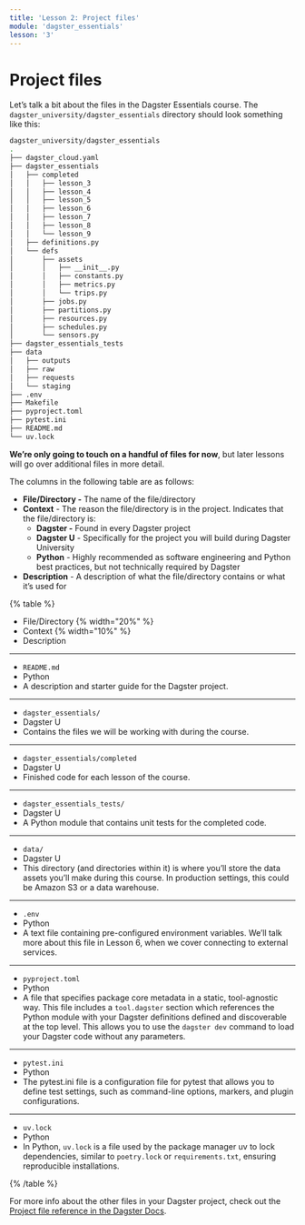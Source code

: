 ```yaml
---
title: 'Lesson 2: Project files'
module: 'dagster_essentials'
lesson: '3'
---
```


# Project files

Let’s talk a bit about the files in the Dagster Essentials course. The `dagster_university/dagster_essentials` directory should look something like this:

```bash
dagster_university/dagster_essentials
.
├── dagster_cloud.yaml
├── dagster_essentials
│   ├── completed
│   │   ├── lesson_3
│   │   ├── lesson_4
│   │   ├── lesson_5
│   │   ├── lesson_6
│   │   ├── lesson_7
│   │   ├── lesson_8
│   │   └── lesson_9
│   ├── definitions.py
│   └── defs
│       ├── assets
│       │   ├── __init__.py
│       │   ├── constants.py
│       │   ├── metrics.py
│       │   └── trips.py
│       ├── jobs.py
│       ├── partitions.py
│       ├── resources.py
│       ├── schedules.py
│       └── sensors.py
├── dagster_essentials_tests
├── data
│   ├── outputs
│   ├── raw
│   ├── requests
│   └── staging
├── .env
├── Makefile
├── pyproject.toml
├── pytest.ini
├── README.md
└── uv.lock
```

**We’re only going to touch on a handful of files for now**, but later lessons will go over additional files in more detail.

The columns in the following table are as follows:

- **File/Directory -** The name of the file/directory
- **Context** - The reason the file/directory is in the project. Indicates that the file/directory is:
  - **Dagster -** Found in every Dagster project
  - **Dagster U** - Specifically for the project you will build during Dagster University
  - **Python** - Highly recommended as software engineering and Python best practices, but not technically required by Dagster
- **Description** - A description of what the file/directory contains or what it’s used for

{% table %}

- File/Directory {% width="20%" %}
- Context {% width="10%" %}
- Description

---

- `README.md`
- Python
- A description and starter guide for the Dagster project.

---

- `dagster_essentials/`
- Dagster U
- Contains the files we will be working with during the course.

---

- `dagster_essentials/completed`
- Dagster U
- Finished code for each lesson of the course.

---

- `dagster_essentials_tests/`
- Dagster U
- A Python module that contains unit tests for the completed code.

---

- `data/`
- Dagster U
- This directory (and directories within it) is where you’ll store the data assets you’ll make during this course. In production settings, this could be Amazon S3 or a data warehouse.

---

- `.env`
- Python
- A text file containing pre-configured environment variables. We’ll talk more about this file in Lesson 6, when we cover connecting to external services.

---

- `pyproject.toml`
- Python
- A file that specifies package core metadata in a static, tool-agnostic way. This file includes a `tool.dagster` section which references the Python module with your Dagster definitions defined and discoverable at the top level. This allows you to use the `dagster dev` command to load your Dagster code without any parameters.

---

- `pytest.ini`
- Python
- The pytest.ini file is a configuration file for pytest that allows you to define test settings, such as command-line options, markers, and plugin configurations.

---

- `uv.lock`
- Python
- In Python, `uv.lock` is a file used by the package manager uv to lock dependencies, similar to `poetry.lock` or `requirements.txt`, ensuring reproducible installations.

{% /table %}

For more info about the other files in your Dagster project, check out the [Project file reference in the Dagster Docs](https://docs.dagster.io/guides/understanding-dagster-project-files).
